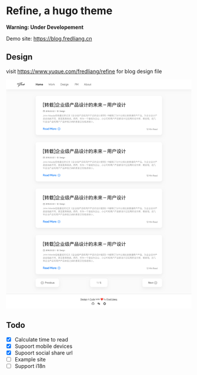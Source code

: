 # Refine, a hugo theme

**Warning: Under Developement**

Demo site: <https://blog.fredliang.cn>

## Design

visit <https://www.yuque.com/fredliang/refine> for blog design file

![ ](static/images/homepage.png)

## Todo

- [x] Calculate time to read
- [x] Supoort mobile devices
- [x] Supoort social share url
- [ ] Example site
- [ ] Support i18n